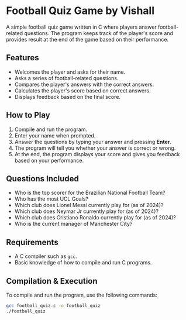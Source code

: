 # Football Quiz Game by Vishall 

A simple football quiz game written in C where players answer football-related questions. The program keeps track of the player's score and provides result at the end of the game based on their performance.


## Features
- Welcomes the player and asks for their name.
- Asks a series of football-related questions.
- Compares the player's answers with the correct answers.
- Calculates the player's score based on correct answers.
- Displays feedback based on the final score.

## How to Play
1. Compile and run the program.
2. Enter your name when prompted.
3. Answer the questions by typing your answer and pressing **Enter**.
4. The program will tell you whether your answer is correct or wrong.
5. At the end, the program displays your score and gives you feedback based on your performance.

## Questions Included
- Who is the top scorer for the Brazilian National Football Team?
- Who has the most UCL Goals?
- Which club does Lionel Messi currently play for (as of 2024)?
- Which club does Neymar Jr currently play for (as of 2024)?
- Which club does Cristiano Ronaldo currently play for (as of 2024)?
- Who is the current manager of Manchester City?

## Requirements
- A C compiler such as `gcc`.
- Basic knowledge of how to compile and run C programs.

## Compilation & Execution

To compile and run the program, use the following commands:

```bash
gcc football_quiz.c -o football_quiz
./football_quiz
